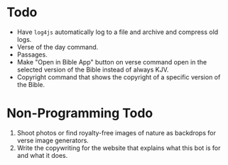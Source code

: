 # Todo

* Have `log4js` automatically log to a file and archive and compress old logs.
* Verse of the day command.
* Passages.
* Make "Open in Bible App" button on verse command open in the selected version of the Bible instead of always KJV.
* Copyright command that shows the copyright of a specific version of the Bible.

# Non-Programming Todo

1. Shoot photos or find royalty-free images of nature as backdrops for verse image generators.
2. Write the copywriting for the website that explains what this bot is for and what it does.
